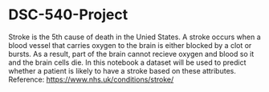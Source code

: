 # DSC-540-Project
Stroke is the 5th cause of death in the Unied States. A stroke occurs when a blood vessel that carries oxygen to the brain is either blocked by a clot or bursts. As a result, part of the brain cannot recieve oxygen and blood so it and the brain cells die. In this notebook a dataset will be used to predict whether a patient is likely to have a stroke based on these attributes.
<br> Reference: https://www.nhs.uk/conditions/stroke/
